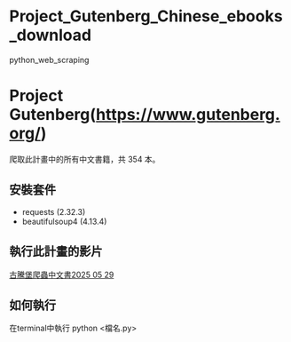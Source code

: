 # Project_Gutenberg_Chinese_ebooks_download
python_web_scraping


# Project Gutenberg(https://www.gutenberg.org/)
爬取此計畫中的所有中文書籍，共 354 本。

## 安裝套件
- requests (2.32.3)
- beautifulsoup4 (4.13.4)


## 執行此計畫的影片
[古騰堡爬蟲中文書2025 05 29](https://youtu.be/HxKnYqnagXU?si=uUlTcLvZvvDqKHdc)


## 如何執行
在terminal中執行 python <檔名.py>
